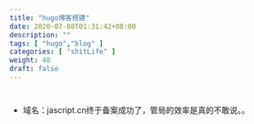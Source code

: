 ```yaml
---
title: "hugo博客搭建"
date: 2020-07-08T01:31:42+08:00
description: ""
tags: [ "hugo","blog" ]
categories: [ "shitLife" ]
weight: 40
draft: false
---
```


# 
- 域名：jascript.cn终于备案成功了，管局的效率是真的不敢说。。
